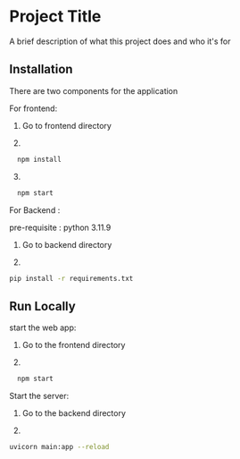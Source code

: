 
# Project Title

A brief description of what this project does and who it's for


## Installation

There are two components for the application

For frontend:

1) Go to frontend directory

2) 

```bash
  npm install
```
3) 

```bash
  npm start
```

For Backend :

pre-requisite : python 3.11.9

1) Go to backend directory

2) 
```bash
pip install -r requirements.txt
```


    
## Run Locally


start the web app:

1) Go to the frontend directory

2)

```bash
  npm start
```

Start the server:

1) Go to the backend directory

2) 
```bash
uvicorn main:app --reload
```

